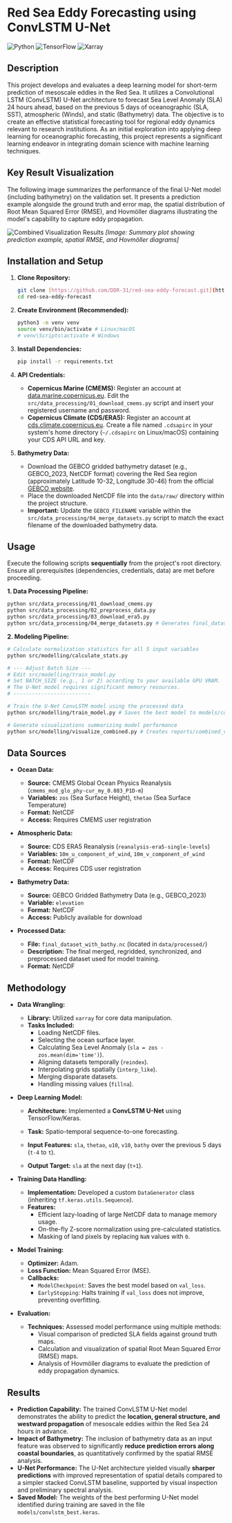# Red Sea Eddy Forecasting using ConvLSTM U-Net

![Python](https://img.shields.io/badge/Python-3.11+-blue.svg)
![TensorFlow](https://img.shields.io/badge/TensorFlow-2.16-orange.svg)
![Xarray](https://img.shields.io/badge/Xarray-blue.svg)

## Description

This project develops and evaluates a deep learning model for short-term prediction of mesoscale eddies in the Red Sea. It utilizes a Convolutional LSTM (ConvLSTM) U-Net architecture to forecast Sea Level Anomaly (SLA) 24 hours ahead, based on the previous 5 days of oceanographic (SLA, SST), atmospheric (Winds), and static (Bathymetry) data. The objective is to create an effective statistical forecasting tool for regional eddy dynamics relevant to research institutions. As an initial exploration into applying deep learning for oceanographic forecasting, this project represents a significant learning endeavor in integrating domain science with machine learning techniques.

## Key Result Visualization

The following image summarizes the performance of the final U-Net model (including bathymetry) on the validation set. It presents a prediction example alongside the ground truth and error map, the spatial distribution of Root Mean Squared Error (RMSE), and Hovmöller diagrams illustrating the model's capability to capture eddy propagation.

![Combined Visualization Results](reports/combined_visualization.png)
_[Image: Summary plot showing prediction example, spatial RMSE, and Hovmöller diagrams]_

## Installation and Setup

1.  **Clone Repository:**
    ```bash
    git clone [https://github.com/DDR-31/red-sea-eddy-forecast.git](https://github.com/DDR-31/red-sea-eddy-forecast.git)
    cd red-sea-eddy-forecast
    ```

2.  **Create Environment (Recommended):**
    ```bash
    python3 -m venv venv
    source venv/bin/activate # Linux/macOS
    # venv\Scripts\activate # Windows
    ```

3.  **Install Dependencies:**
    ```bash
    pip install -r requirements.txt
    ```

4.  **API Credentials:**
    * **Copernicus Marine (CMEMS):** Register an account at [data.marine.copernicus.eu](https://data.marine.copernicus.eu/register). Edit the `src/data_processing/01_download_cmems.py` script and insert your registered username and password.
    * **Copernicus Climate (CDS/ERA5):** Register an account at [cds.climate.copernicus.eu](https://cds.climate.copernicus.eu/user/register). Create a file named `.cdsapirc` in your system's home directory (`~/.cdsapirc` on Linux/macOS) containing your CDS API URL and key.

5.  **Bathymetry Data:**
    * Download the GEBCO gridded bathymetry dataset (e.g., GEBCO_2023, NetCDF format) covering the Red Sea region (approximately Latitude 10-32, Longitude 30-46) from the official [GEBCO website](https://www.gebco.net/data_and_products/gridded_bathymetry_data/).
    * Place the downloaded NetCDF file into the `data/raw/` directory within the project structure.
    * **Important:** Update the `GEBCO_FILENAME` variable within the `src/data_processing/04_merge_datasets.py` script to match the exact filename of the downloaded bathymetry data.

## Usage

Execute the following scripts **sequentially** from the project's root directory. Ensure all prerequisites (dependencies, credentials, data) are met before proceeding.

**1. Data Processing Pipeline:**
```bash
python src/data_processing/01_download_cmems.py
python src/data_processing/02_preprocess_data.py
python src/data_processing/03_download_era5.py
python src/data_processing/04_merge_datasets.py # Generates final_dataset_with_bathy.nc
```

**2. Modeling Pipeline:**
```bash
# Calculate normalization statistics for all 5 input variables
python src/modelling/calculate_stats.py

# --- Adjust Batch Size ---
# Edit src/modelling/train_model.py
# Set BATCH_SIZE (e.g., 1 or 2) according to your available GPU VRAM.
# The U-Net model requires significant memory resources.
# -------------------------

# Train the U-Net ConvLSTM model using the processed data
python src/modelling/train_model.py # Saves the best model to models/convlstm_best.keras

# Generate visualizations summarizing model performance
python src/modelling/visualize_combined.py # Creates reports/combined_visualization.png
```
## Data Sources

* **Ocean Data:**
    * **Source:** CMEMS Global Ocean Physics Reanalysis (`cmems_mod_glo_phy-cur_my_0.083_P1D-m`)
    * **Variables:** `zos` (Sea Surface Height), `thetao` (Sea Surface Temperature)
    * **Format:** NetCDF
    * **Access:** Requires CMEMS user registration

* **Atmospheric Data:**
    * **Source:** CDS ERA5 Reanalysis (`reanalysis-era5-single-levels`)
    * **Variables:** `10m_u_component_of_wind`, `10m_v_component_of_wind`
    * **Format:** NetCDF
    * **Access:** Requires CDS user registration

* **Bathymetry Data:**
    * **Source:** GEBCO Gridded Bathymetry Data (e.g., GEBCO_2023)
    * **Variable:** `elevation`
    * **Format:** NetCDF
    * **Access:** Publicly available for download

* **Processed Data:**
    * **File:** `final_dataset_with_bathy.nc` (located in `data/processed/`)
    * **Description:** The final merged, regridded, synchronized, and preprocessed dataset used for model training.
    * **Format:** NetCDF

## Methodology

* **Data Wrangling:**
    * **Library:** Utilized `xarray` for core data manipulation.
    * **Tasks Included:**
        * Loading NetCDF files.
        * Selecting the ocean surface layer.
        * Calculating Sea Level Anomaly (`sla = zos - zos.mean(dim='time')`).
        * Aligning datasets temporally (`reindex`).
        * Interpolating grids spatially (`interp_like`).
        * Merging disparate datasets.
        * Handling missing values (`fillna`).

* **Deep Learning Model:**
    * **Architecture:** Implemented a **ConvLSTM U-Net** using TensorFlow/Keras.
        
    * **Task:** Spatio-temporal sequence-to-one forecasting.
    * **Input Features:** `sla`, `thetao`, `u10`, `v10`, `bathy` over the previous 5 days (`t-4` to `t`).
    * **Output Target:** `sla` at the next day (`t+1`).

* **Training Data Handling:**
    * **Implementation:** Developed a custom `DataGenerator` class (inheriting `tf.keras.utils.Sequence`).
    * **Features:**
        * Efficient lazy-loading of large NetCDF data to manage memory usage.
        * On-the-fly Z-score normalization using pre-calculated statistics.
        * Masking of land pixels by replacing `NaN` values with `0`.

* **Model Training:**
    * **Optimizer:** Adam.
    * **Loss Function:** Mean Squared Error (MSE).
    * **Callbacks:**
        * `ModelCheckpoint`: Saves the best model based on `val_loss`.
        * `EarlyStopping`: Halts training if `val_loss` does not improve, preventing overfitting.

* **Evaluation:**
    * **Techniques:** Assessed model performance using multiple methods:
        * Visual comparison of predicted SLA fields against ground truth maps.
        * Calculation and visualization of spatial Root Mean Squared Error (RMSE) maps.
        * Analysis of Hovmöller diagrams to evaluate the prediction of eddy propagation dynamics.
        

## Results

* **Prediction Capability:** The trained ConvLSTM U-Net model demonstrates the ability to predict the **location, general structure, and westward propagation** of mesoscale eddies within the Red Sea 24 hours in advance.
* **Impact of Bathymetry:** The inclusion of bathymetry data as an input feature was observed to significantly **reduce prediction errors along coastal boundaries**, as quantitatively confirmed by the spatial RMSE analysis.
* **U-Net Performance:** The U-Net architecture yielded visually **sharper predictions** with improved representation of spatial details compared to a simpler stacked ConvLSTM baseline, supported by visual inspection and preliminary spectral analysis.
* **Saved Model:** The weights of the best performing U-Net model identified during training are saved in the file `models/convlstm_best.keras`.
